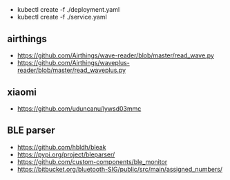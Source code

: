
##
* kubectl create -f ./deployment.yaml
* kubectl create -f ./service.yaml

## airthings
* https://github.com/Airthings/wave-reader/blob/master/read_wave.py
* https://github.com/Airthings/waveplus-reader/blob/master/read_waveplus.py

## xiaomi
* https://github.com/uduncanu/lywsd03mmc

## BLE parser
* https://github.com/hbldh/bleak
* https://pypi.org/project/bleparser/
* https://github.com/custom-components/ble_monitor
* https://bitbucket.org/bluetooth-SIG/public/src/main/assigned_numbers/